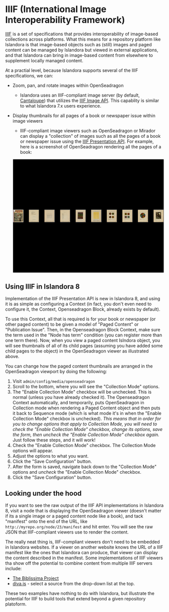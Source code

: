 # IIIF (International Image Interoperability Framework)

[IIIF](https://iiif.io/) is a set of specifications that provides interoperability of image-based collections across platforms. What this means for a repository platform like Islandora is that image-based objects such as (still) images and paged content can be managed by Islandora but viewed in external applications, and that Islandora can bring in image-based content from elsewhere to supplement locally managed content.

At a practial level, because Islandora supports several of the IIIF specifications, we can:

- Zoom, pan, and rotate images within OpenSeadragon
   - Islandora uses an IIIF-compliant image server (by default, [Cantaloupe](https://cantaloupe-project.github.io/)) that utilizes the [IIIF Image API](https://iiif.io/api/image/2.1/). This capablity is similar to what Islandora 7.x users experience.
- Display thumbnails for all pages of a book or newspaper issue within image viewers
   - IIIF-compliant image viewers such as OpenSeadragon or Mirador can display a "collection" of images such as all the pages of a book or newspaper issue using the [IIIF Presentation API](https://iiif.io/api/presentation/2.1/). For example, here is a screenshot of OpenSeadragon rendering all the pages of a book:
   
   ![OpenSeadragon rendering book pages](../assets/osd_collection_mode.png)

## Using IIIF in Islandora 8

Implementation of the IIIF Presentation API is new in Islandora 8, and using it is as simple as configuring a Context (in fact, you don't even need to configure it, the Context, Openseadragon Block, already exists by default).

To use this Context, all that is required is for your book or newspaper (or other paged content) to be given a model of "Paged Content" or "Publication Issue". Then, in the Openseadragon Block Context, make sure the term used in the "Node has term" condition (you can register more than one term there). Now, when you view a paged content Islndora object, you will see thumbnails of all of its child pages (assuming you have added some child pages to the object) in the OpenSeadragon viewer as illustrated above. 

You can change how the paged content thumbnails are arranged in the OpenSeadragon viewport by doing the following:

1. Visit `admin/config/media/openseadragon`
1. Scroll to the bottom, where you will see the "Collection Mode" options.
1. The "Enable Collection Mode" checkbox will be unchecked. This is normal (unless you have already checked it). The Openseadragon Context automatically, and temporarily, puts OpenSeadragon in Collection mode when rendering a Paged Content object and then puts it back to Sequence mode (which is what mode it's in when the "Enable Collection Mode" checkbox is unchecked). _This means that in order for you to change options that apply to Collection Mode, you will need to check the "Enable Collection Mode" checkbox, change its options, save the form, then uncheck the "Enable Collection Mode" checkbox again._ Just follow these steps, and it will work!
  1. Check the "Enable Collection Mode" checkbox. The Collection Mode options will appear.
  1. Adjust the options to what you want.
  1. Click the "Save Configuration" button.
  1. After the form is saved, navigate back down to the "Collection Mode" options and _uncheck_ the "Enable Collection Mode" checkbox.
  1. Click the "Save Configuration" button.
  
  ## Looking under the hood
  
  If you want to see the raw output of the IIIF API implementations in Islandora 8, visit a node that is displaying the OpenSeadragon viewer (doesn't matter if its a single image or a paged content node like a book), and tack "manifest" onto the end of the URL, like `http://myrepo.org/node/23/manifest` and hit enter. You will see the raw JSON that IIIF-compliant viewers use to render the content.
  
  The really neat thing is, IIIF-compliant viewers don't need to be embedded in Islandora websites. If a viewer on another website knows the URL of a IIIF manifest like the ones that Islandora can produce, that viewer can display the content described in the manifest. Some implementations of IIIF viewers tha show off the potential to combine content from multiple IIIF servers include:
  
  * [The Biblissima Project](http://demos.biblissima-condorcet.fr/mirador/)
  * [diva.js](https://ddmal.music.mcgill.ca/diva.js/try/iiif-external.html) - select a source from the drop-down list at the top.
  
These two examples have nothing to do with Islandora, but illustrate the potential for IIIF to build tools that extend beyond a given repository platoform.
